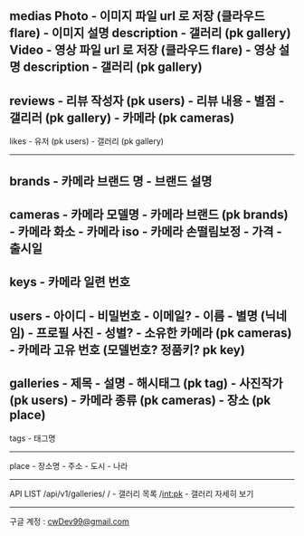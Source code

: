 medias
    Photo
        - 이미지 파일 url 로 저장 (클라우드 flare)
        - 이미지 설명 description
        - 갤러리 (pk gallery)
    Video
        - 영상 파일 url 로 저장 (클라우드 flare)
        - 영상 설명 description
        - 갤러리 (pk gallery)
---
reviews
    - 리뷰 작성자 (pk users)
    - 리뷰 내용
    - 별점
    - 갤리러 (pk gallery)
    - 카메라 (pk cameras)
---
likes
    - 유저 (pk users)
    - 갤러리 (pk gallery)

---
brands
    - 카메라 브랜드 명
    - 브랜드 설명
---
cameras
    - 카메라 모델명
    - 카메라 브랜드 (pk brands)
    - 카메라 화소
    - 카메라 iso
    - 카메라 손떨림보정
    - 가격
    - 출시일 
---
keys
    - 카메라 일련 번호
---
users
    - 아이디
    - 비밀번호
    - 이메일?
    - 이름
    - 별명 (닉네임)
    - 프로필 사진
    - 성별?
    - 소유한 카메라 (pk cameras)
    - 카메라 고유 번호 (모델번호? 정품키? pk key)
---
galleries
    - 제목
    - 설명
    - 해시태그 (pk tag)
    - 사진작가 (pk users)
    - 카메라 종류 (pk cameras)
    - 장소 (pk place)
--- 
tags
    - 태그명

---
place
    - 장소명
    - 주소
    - 도시
    - 나라



---------------------------
API LIST
/api/v1/galleries/ 
    /
    - 갤러리 목록
    /<int:pk>
    - 갤러리 자세히 보기


----
구글 계정 : cwDev99@gmail.com
